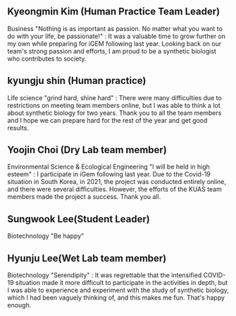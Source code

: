 ## Kyeongmin Kim (Human Practice Team Leader)
Business
"Nothing is as important as passion. No matter what you want to do with your life, be passionate!"
: It was a valuable time to grow further on my own while preparing for iGEM following last year. Looking back on our team's strong passion and efforts, I am proud to be a synthetic biologist who contributes to society.

## kyungju shin (Human practice)
Life science
"grind hard, shine hard"
: There were many difficulties due to restrictions on meeting team members online, but I was able to think a lot about synthetic biology for two years. Thank you to all the team members and I hope we can prepare hard for the rest of the year and get good results.

## Yoojin Choi (Dry Lab team member)
Environmental Science & Ecological Engineering
"I will be held in high esteem"
: I participate in iGem following last year. Due to the Covid-19 situation in South Korea, in 2021, the project was conducted entirely online, and there were several difficulties. However, the efforts of the KUAS team members made the project a success. Thank you all.

## Sungwook Lee(Student Leader)
Biotechnology
"Be happy"

## Hyunju Lee(Wet Lab team member)
Biotechnology
"Serendipity"
: It was regrettable that the intensified COVID-19 situation made it more difficult to participate in the activities in depth, but I was able to experience and experiment with the study of synthetic biology, which I had been vaguely thinking of, and this makes me fun. That's happy enough.
